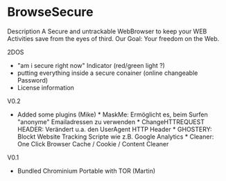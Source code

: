 BrowseSecure
============

Description
A Secure and untrackable WebBrowser to keep your WEB Activities save from the eyes of third.
Our Goal: Your freedom on the Web. 

2DOS
* "am i secure right now" Indicator (red/green light ?)
* putting everything inside a secure conainer (online changeable Password)
* License information


V0.2
* Added some plugins (Mike)
		* MaskMe: Ermöglicht es, beim Surfen "anonyme" Emailadressen zu verwenden
		* ChangeHTTREQUEST HEADER: Verändert u.a. den UserAgent HTTP Header
		* GHOSTERY: Blockt Website Tracking Scripte wie z.B. Google Analytics
		* Cleaner: One Click Browser Cache / Cookie / Content Cleaner

V0.1
* Bundled Chrominium Portable with TOR (Martin)
